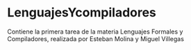 # LenguajesYcompiladores
Contiene la primera tarea de la materia Lenguajes Formales y Compiladores, realizada por Esteban Molina y Miguel Villegas
